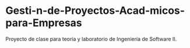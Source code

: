# Gesti-n-de-Proyectos-Acad-micos-para-Empresas
Proyecto de clase para teoría y laboratorio de Ingeniería de Software II.
